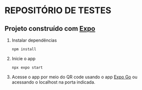 # REPOSITÓRIO DE TESTES

## Projeto construído com [Expo](https://expo.dev)

1. Instalar dependências

   ```bash
   npm install
   ```

2. Inicie o app

   ```bash
   npx expo start
   ```

3. Acesse o app por meio do QR code usando o app [Expo Go](https://expo.dev/go) ou acessando o localhost na porta indicada.